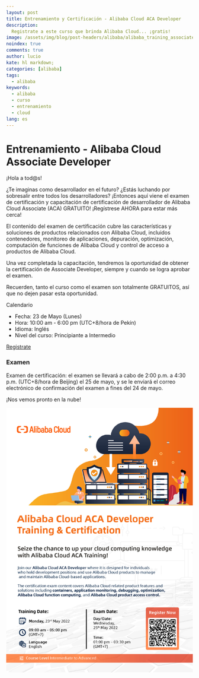 ```yaml
---
layout: post
title: Entrenamiento y Certificación - Alibaba Cloud ACA Developer
description:
  Registrate a este curso que brinda Alibaba Cloud... ¡gratis!
image: /assets/img/blog/post-headers/alibaba/alibaba_training_associate_developer_HEADER.png
noindex: true
comments: true
author: lucio
kate: hl markdown;
categories: [alibaba]
tags:
  - alibaba
keywords:
  - alibaba
  - curso
  - entrenamiento
  - cloud
lang: es
---
```


# Entrenamiento - Alibaba Cloud Associate Developer 

¡Hola a tod@s! 

¿Te imaginas como desarrollador en el futuro? ¿Estás luchando por sobresalir entre todos los desarrolladores? ¡Entonces aquí viene el examen de certificación y capacitación de certificación de desarrollador de Alibaba Cloud Associate (ACA) GRATUITO! ¡Regístrese AHORA para estar más cerca!

El contenido del examen de certificación cubre las características y soluciones de productos relacionados con Alibaba Cloud, incluidos contenedores, monitoreo de aplicaciones, depuración, optimización, computación de funciones de Alibaba Cloud y control de acceso a productos de Alibaba Cloud.

Una vez completada la capacitación, tendremos la oportunidad de obtener la certificación de Associate Developer, siempre y cuando se logra aprobar el examen.

Recuerden, tanto el curso como el examen son totalmente GRATUITOS, así que no dejen pasar esta oportunidad.

Calendario

- Fecha: 23 de Mayo (Lunes)
- Hora: 10:00 am - 6:00 pm (UTC+8/hora de Pekín)
- Idioma: Inglés
- Nivel del curso: Principiante a Intermedio

[Registrate](https://alibaba.zoom.us/webinar/register/7716504459829/WN_la379Wu6QYmI16fl_2SROg)

### Examen

Examen de certificación: el examen se llevará a cabo de 2:00 p.m. a 4:30 p.m. (UTC+8/hora de Beijing) el 25 de mayo, y se le enviará el correo electrónico de confirmación del examen a fines del 24 de mayo.

¡Nos vemos pronto en la nube!


![image](/assets/img/blog/post-headers/alibaba/alibaba_training_associate_developer.png)
 
